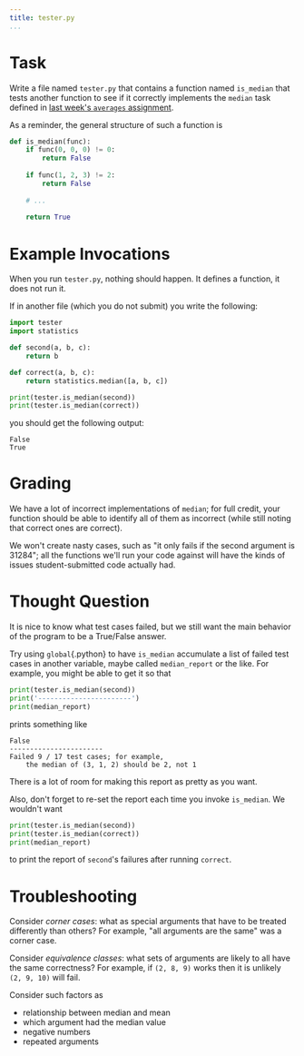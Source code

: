 ```yaml
---
title: tester.py
...
```


# Task

Write a file named `tester.py` that contains a function named `is_median`
that tests another function to see if it correctly implements the `median` task defined in [last week's `averages` assignment](w03-averages.html).

As a reminder, the general structure of such a function is

````python
def is_median(func):
    if func(0, 0, 0) != 0:
        return False
    
    if func(1, 2, 3) != 2:
        return False
    
    # ...
    
    return True
````

# Example Invocations

When you run `tester.py`, nothing should happen.
It defines a function, it does not run it.

If in another file (which you do not submit) you write the following:

````python
import tester
import statistics

def second(a, b, c):
    return b

def correct(a, b, c):
    return statistics.median([a, b, c])

print(tester.is_median(second))
print(tester.is_median(correct))
````

you should get the following output:

````
False
True
````

# Grading

We have a lot of incorrect implementations of `median`;
for full credit, your function should be able to identify all of them as incorrect
(while still noting that correct ones are correct).

We won't create nasty cases, such as "it only fails if the second argument is 31284";
all the functions we'll run your code against will have the kinds of issues student-submitted code actually had.


# Thought Question

It is nice to know what test cases failed,
but we still want the main behavior of the program to be a True/False answer.

Try using `global`{.python} to have `is_median` accumulate a list of failed test cases in another variable,
maybe called `median_report` or the like.
For example, you might be able to get it so that

````python
print(tester.is_median(second))
print('-----------------------')
print(median_report)
````

prints something like

````
False
-----------------------
Failed 9 / 17 test cases; for example, 
    the median of (3, 1, 2) should be 2, not 1
````

There is a lot of room for making this report as pretty as you want.

Also, don't forget to re-set the report each time you invoke `is_median`.
We wouldn't want 

````python
print(tester.is_median(second))
print(tester.is_median(correct))
print(median_report)
````

to print the report of `second`'s failures after running `correct`.


# Troubleshooting

Consider *corner cases*: what as special arguments that have to be treated differently than others?
For example, "all arguments are the same" was a corner case.

Consider *equivalence classes*: what sets of arguments are likely to all have the same correctness?
For example, if `(2, 8, 9)` works then it is unlikely `(2, 9, 10)` will fail.

Consider such factors as

-   relationship between median and mean
-   which argument had the median value
-   negative numbers
-   repeated arguments


